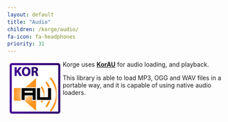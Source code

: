 ```yaml
---
layout: default
title: "Audio"
children: /korge/audio/
fa-icon: fa-headphones
priority: 31
---
```


<img src="/i/logos/korau.png" style="float:left;" />

Korge uses **[KorAU](https://github.com/soywiz/korau)** for audio loading,
and playback.

This library is able to load MP3, OGG and WAV files in a portable way,
and it is capable of using native audio loaders.
